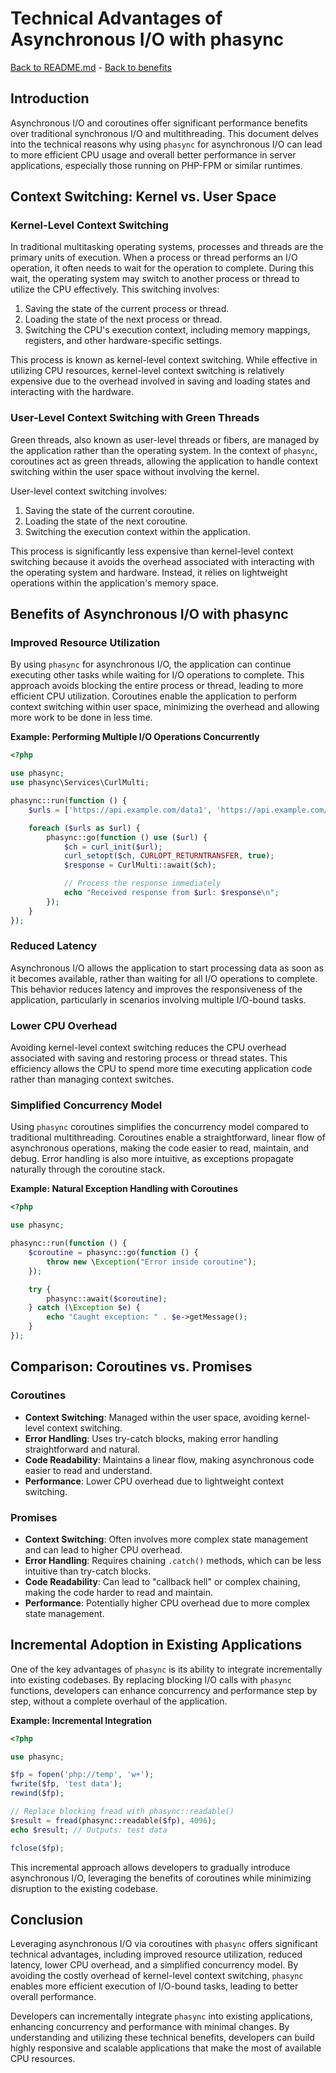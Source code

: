 # Technical Advantages of Asynchronous I/O with phasync

[Back to README.md](../README.md) - [Back to benefits](/benefits.md)


## Introduction

Asynchronous I/O and coroutines offer significant performance benefits over traditional synchronous I/O and multithreading. This document delves into the technical reasons why using `phasync` for asynchronous I/O can lead to more efficient CPU usage and overall better performance in server applications, especially those running on PHP-FPM or similar runtimes.

## Context Switching: Kernel vs. User Space

### Kernel-Level Context Switching

In traditional multitasking operating systems, processes and threads are the primary units of execution. When a process or thread performs an I/O operation, it often needs to wait for the operation to complete. During this wait, the operating system may switch to another process or thread to utilize the CPU effectively. This switching involves:

1. Saving the state of the current process or thread.
2. Loading the state of the next process or thread.
3. Switching the CPU's execution context, including memory mappings, registers, and other hardware-specific settings.

This process is known as kernel-level context switching. While effective in utilizing CPU resources, kernel-level context switching is relatively expensive due to the overhead involved in saving and loading states and interacting with the hardware.

### User-Level Context Switching with Green Threads

Green threads, also known as user-level threads or fibers, are managed by the application rather than the operating system. In the context of `phasync`, coroutines act as green threads, allowing the application to handle context switching within the user space without involving the kernel.

User-level context switching involves:

1. Saving the state of the current coroutine.
2. Loading the state of the next coroutine.
3. Switching the execution context within the application.

This process is significantly less expensive than kernel-level context switching because it avoids the overhead associated with interacting with the operating system and hardware. Instead, it relies on lightweight operations within the application's memory space.

## Benefits of Asynchronous I/O with phasync

### Improved Resource Utilization

By using `phasync` for asynchronous I/O, the application can continue executing other tasks while waiting for I/O operations to complete. This approach avoids blocking the entire process or thread, leading to more efficient CPU utilization. Coroutines enable the application to perform context switching within user space, minimizing the overhead and allowing more work to be done in less time.

**Example: Performing Multiple I/O Operations Concurrently**

```php
<?php

use phasync;
use phasync\Services\CurlMulti;

phasync::run(function () {
    $urls = ['https://api.example.com/data1', 'https://api.example.com/data2', 'https://api.example.com/data3'];

    foreach ($urls as $url) {
        phasync::go(function () use ($url) {
            $ch = curl_init($url);
            curl_setopt($ch, CURLOPT_RETURNTRANSFER, true);
            $response = CurlMulti::await($ch);

            // Process the response immediately
            echo "Received response from $url: $response\n";
        });
    }
});
```

### Reduced Latency

Asynchronous I/O allows the application to start processing data as soon as it becomes available, rather than waiting for all I/O operations to complete. This behavior reduces latency and improves the responsiveness of the application, particularly in scenarios involving multiple I/O-bound tasks.

### Lower CPU Overhead

Avoiding kernel-level context switching reduces the CPU overhead associated with saving and restoring process or thread states. This efficiency allows the CPU to spend more time executing application code rather than managing context switches.

### Simplified Concurrency Model

Using `phasync` coroutines simplifies the concurrency model compared to traditional multithreading. Coroutines enable a straightforward, linear flow of asynchronous operations, making the code easier to read, maintain, and debug. Error handling is also more intuitive, as exceptions propagate naturally through the coroutine stack.

**Example: Natural Exception Handling with Coroutines**

```php
<?php

use phasync;

phasync::run(function () {
    $coroutine = phasync::go(function () {
        throw new \Exception("Error inside coroutine");
    });

    try {
        phasync::await($coroutine);
    } catch (\Exception $e) {
        echo "Caught exception: " . $e->getMessage();
    }
});
```

## Comparison: Coroutines vs. Promises

### Coroutines

- **Context Switching**: Managed within the user space, avoiding kernel-level context switching.
- **Error Handling**: Uses try-catch blocks, making error handling straightforward and natural.
- **Code Readability**: Maintains a linear flow, making asynchronous code easier to read and understand.
- **Performance**: Lower CPU overhead due to lightweight context switching.

### Promises

- **Context Switching**: Often involves more complex state management and can lead to higher CPU overhead.
- **Error Handling**: Requires chaining `.catch()` methods, which can be less intuitive than try-catch blocks.
- **Code Readability**: Can lead to "callback hell" or complex chaining, making the code harder to read and maintain.
- **Performance**: Potentially higher CPU overhead due to more complex state management.

## Incremental Adoption in Existing Applications

One of the key advantages of `phasync` is its ability to integrate incrementally into existing codebases. By replacing blocking I/O calls with `phasync` functions, developers can enhance concurrency and performance step by step, without a complete overhaul of the application.

**Example: Incremental Integration**

```php
<?php

use phasync;

$fp = fopen('php://temp', 'w+');
fwrite($fp, 'test data');
rewind($fp);

// Replace blocking fread with phasync::readable()
$result = fread(phasync::readable($fp), 4096);
echo $result; // Outputs: test data

fclose($fp);
```

This incremental approach allows developers to gradually introduce asynchronous I/O, leveraging the benefits of coroutines while minimizing disruption to the existing codebase.

## Conclusion

Leveraging asynchronous I/O via coroutines with `phasync` offers significant technical advantages, including improved resource utilization, reduced latency, lower CPU overhead, and a simplified concurrency model. By avoiding the costly overhead of kernel-level context switching, `phasync` enables more efficient execution of I/O-bound tasks, leading to better overall performance.

Developers can incrementally integrate `phasync` into existing applications, enhancing concurrency and performance with minimal changes. By understanding and utilizing these technical benefits, developers can build highly responsive and scalable applications that make the most of available CPU resources.
